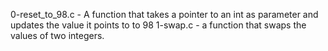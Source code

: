 0-reset_to_98.c - A function that takes a pointer to an int as parameter and updates the value it points to to 98
1-swap.c - a function that swaps the values of two integers.
